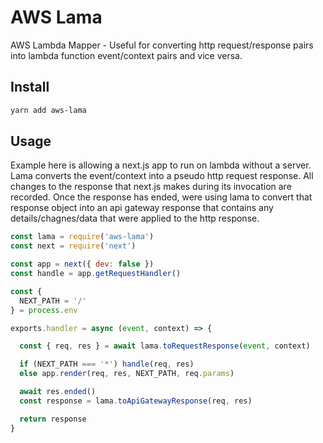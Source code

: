 # AWS Lama
AWS Lambda Mapper - Useful for converting http request/response pairs into lambda function event/context pairs and vice versa.

## Install
```sh
yarn add aws-lama
```

## Usage
Example here is allowing a next.js app to run on lambda without a server. Lama converts the event/context into a pseudo http request response. All changes to the response that next.js makes during its invocation are recorded. Once the response has ended, were using lama to convert that response object into an api gateway response that contains any details/chagnes/data that were applied to the http response.
```js
const lama = require('aws-lama')
const next = require('next')

const app = next({ dev: false })
const handle = app.getRequestHandler()

const {
  NEXT_PATH = '/'
} = process.env

exports.handler = async (event, context) => {

  const { req, res } = await lama.toRequestResponse(event, context)

  if (NEXT_PATH === '*') handle(req, res)
  else app.render(req, res, NEXT_PATH, req.params)

  await res.ended()
  const response = lama.toApiGatewayResponse(req, res)

  return response
}
```